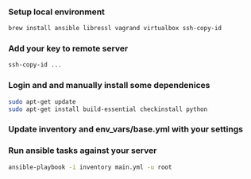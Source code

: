 ### Setup local environment

``` bash
brew install ansible libressl vagrand virtualbox ssh-copy-id
```

### Add your key to remote server
``` bash
ssh-copy-id ...
```


### Login and and manually install some dependenices
```bash
sudo apt-get update 
sudo apt-get install build-essential checkinstall python 
```

### Update inventory and env_vars/base.yml with your settings

### Run ansible tasks against your server
``` bash
ansible-playbook -i inventory main.yml -u root
```